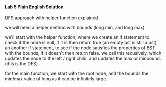 #### Lab 5 Plain English Solution 
DFS approach with helper function explained

we will need a helper method with bounds (long min, and long max)

we'll start with the helper function, where we create an if statement to 
check if the node is null, if it is then return true (an empty bst is still a bst), an another if statement, to see if the node satisfies the properties of BST with the bounds, if it doesn't then return false. 
we call this recusively, which updates the node to the left / right child, and updates the max or minbound. (this is the DFS)

for the main function, we start with the root node, and the bounds the min/max value of long as it can be infinitely large.